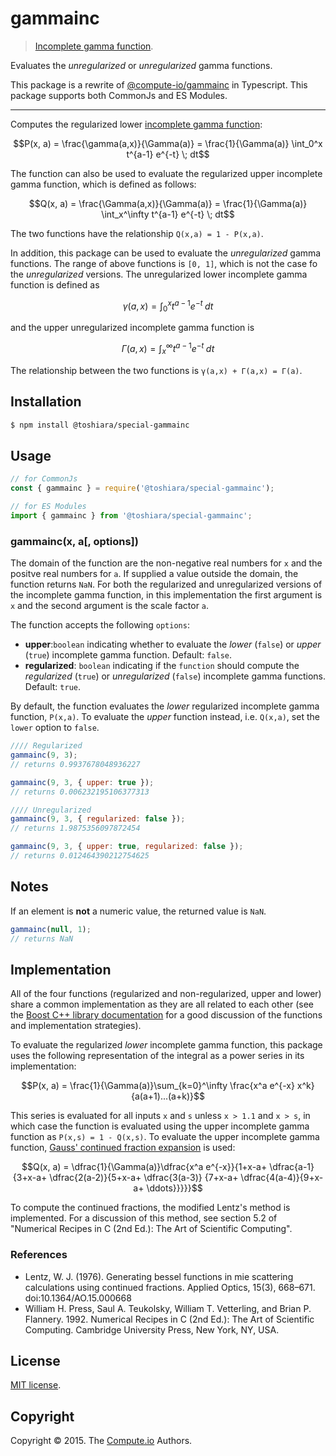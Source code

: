 gammainc
===

> [Incomplete gamma function](https://en.wikipedia.org/wiki/Incomplete_gamma_function).

Evaluates the *unregularized* or *unregularized* gamma functions.

This package is a rewrite of
 [@compute-io/gammainc](https://github.com/compute-io/gammainc)
 in Typescript.
This package supports both CommonJs and ES Modules.

---

Computes the regularized lower
[incomplete gamma function](https://en.wikipedia.org/wiki/Incomplete_gamma_function):

```math
P(x, a) = \frac{\gamma(a,x)}{\Gamma(a)} = \frac{1}{\Gamma(a)} \int_0^x t^{a-1} e^{-t} \; dt
```

The function can also be used to evaluate
 the regularized upper incomplete gamma function, which is defined as follows:

```math
Q(x, a) = \frac{\Gamma(a,x)}{\Gamma(a)} = \frac{1}{\Gamma(a)} \int_x^\infty t^{a-1} e^{-t} \; dt
```

The two functions have the relationship `Q(x,a) = 1 - P(x,a)`.

In addition,
 this package can be used to evaluate the *unregularized* gamma functions.
The range of above functions is `[0, 1]`,
 which is not the case fo the *unregularized* versions.
The unregularized lower incomplete gamma function is defined as

```math
\gamma(a,x) = \int_0^x t^{a-1} e^{-t} \; dt
```

and the upper unregularized incomplete gamma function is

```math
\Gamma(a,x)= \int_x^\infty t^{a-1} e^{-t} \; dt
```

The relationship between the two functions is `γ(a,x) + Γ(a,x) = Γ(a)`.


## Installation

``` bash
$ npm install @toshiara/special-gammainc
```


## Usage

``` javascript
// for CommonJs
const { gammainc } = require('@toshiara/special-gammainc');

// for ES Modules
import { gammainc } from '@toshiara/special-gammainc';
```

### gammainc(x, a[, options])


The domain of the function are the non-negative real numbers for `x`
 and the positve real numbers for `a`.
If supplied a value outside the domain,
 the function returns `NaN`.
For both the regularized and unregularized versions
 of the incomplete gamma function,
 in this implementation the first argument is `x`
 and the second argument is the scale factor `a`.

The function accepts the following `options`:

* __upper__:`boolean` indicating whether to evaluate
  the *lower* (`false`) or *upper* (`true`) incomplete gamma function.
  Default: `false`.
* __regularized__: `boolean` indicating if the `function` should compute
  the *regularized* (`true`) or *unregularized* (`false`)
  incomplete gamma functions. Default: `true`.

By default, the function evaluates
 the *lower* regularized incomplete gamma function, `P(x,a)`.
To evaluate the *upper* function instead,
 i.e. `Q(x,a)`, set the `lower` option to `false`.


```javascript
//// Regularized
gammainc(9, 3);
// returns 0.9937678048936227

gammainc(9, 3, { upper: true });
// returns 0.006232195106377313
```

```javascript
//// Unregularized
gammainc(9, 3, { regularized: false });
// returns 1.9875356097872454

gammainc(9, 3, { upper: true, regularized: false });
// returns 0.012464390212754625
```

## Notes

If an element is __not__ a numeric value, the returned value  is `NaN`.

``` javascript
gammainc(null, 1);
// returns NaN
```


## Implementation

All of the four functions (regularized and non-regularized, upper and lower)
 share a common implementation
 as they are all related to each other
 (see the [Boost C++ library documentation](http://www.boost.org/doc/libs/1_35_0/libs/math/doc/sf_and_dist/html/math_toolkit/special/sf_gamma/igamma.html)
 for a good discussion of the functions and implementation strategies).

To evaluate the regularized *lower* incomplete gamma function,
 this package uses the following representation of the integral
 as a power series in its implementation:

```math
P(x, a) = \frac{1}{\Gamma(a)}\sum_{k=0}^\infty \frac{x^a e^{-x} x^k}{a(a+1)...(a+k)}
```

This series is evaluated for all inputs `x` and `s` unless `x > 1.1` and `x > s`,
 in which case the function is evaluated using the upper incomplete gamma function
 as `P(x,s) = 1 - Q(x,s)`.
To evaluate the upper incomplete gamma function,
 [Gauss' continued fraction expansion](https://en.wikipedia.org/wiki/Gauss%27s_continued_fraction) is used:

```math
Q(x, a) = \dfrac{1}{\Gamma(a)}\dfrac{x^a e^{-x}}{1+x-a+ \dfrac{a-1}{3+x-a+ \dfrac{2(a-2)}{5+x-a+ \dfrac{3(a-3)} {7+x-a+ \dfrac{4(a-4)}{9+x-a+ \ddots}}}}}
```


To compute the continued fractions,
 the modified Lentz's method is implemented.
For a discussion of this method,
 see section 5.2 of "Numerical Recipes in C (2nd Ed.):
 The Art of Scientific Computing".

### References
- Lentz, W. J. (1976). Generating bessel functions in mie scattering calculations using continued fractions. Applied Optics, 15(3), 668–671. doi:10.1364/AO.15.000668
- William H. Press, Saul A. Teukolsky, William T. Vetterling, and Brian P. Flannery. 1992. Numerical Recipes in C (2nd Ed.): The Art of Scientific Computing. Cambridge University Press, New York, NY, USA.


## License
[MIT license](http://opensource.org/licenses/MIT).


## Copyright
Copyright &copy; 2015. The [Compute.io](https://github.com/compute-io) Authors.

